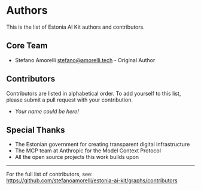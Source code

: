 # Authors

This is the list of Estonia AI Kit authors and contributors.

## Core Team

* Stefano Amorelli <stefano@amorelli.tech> - Original Author

## Contributors

Contributors are listed in alphabetical order. To add yourself to this list,
please submit a pull request with your contribution.

* _Your name could be here!_

## Special Thanks

* The Estonian government for creating transparent digital infrastructure
* The MCP team at Anthropic for the Model Context Protocol
* All the open source projects this work builds upon

---

For the full list of contributors, see:
https://github.com/stefanoamorelli/estonia-ai-kit/graphs/contributors